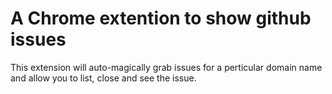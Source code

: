 A Chrome extention to show github issues
=================================================

This extension will auto-magically grab issues for a
perticular domain name and allow you to list, close
and see the issue.
